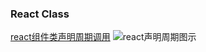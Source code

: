 ### React Class

[react组件类声明周期调用](https://projects.wojtekmaj.pl/react-lifecycle-methods-diagram/)
![react声明周期图示](https://upload-images.jianshu.io/upload_images/2593925-9e977f7d3baf4f71.png?imageMogr2/auto-orient/strip%7CimageView2/2/w/1240)
